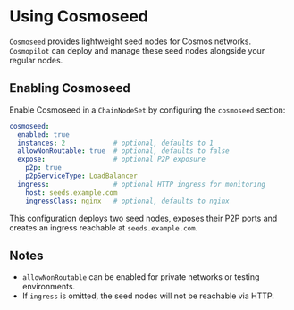 # Using Cosmoseed

`Cosmoseed` provides lightweight seed nodes for Cosmos networks. `Cosmopilot` can deploy and manage these seed nodes alongside your regular nodes.

## Enabling Cosmoseed

Enable Cosmoseed in a `ChainNodeSet` by configuring the `cosmoseed` section:

```yaml
cosmoseed:
  enabled: true
  instances: 2            # optional, defaults to 1
  allowNonRoutable: true  # optional, defaults to false
  expose:                 # optional P2P exposure
    p2p: true
    p2pServiceType: LoadBalancer
  ingress:                # optional HTTP ingress for monitoring
    host: seeds.example.com
    ingressClass: nginx   # optional, defaults to nginx
```

This configuration deploys two seed nodes, exposes their P2P ports and creates an ingress reachable at `seeds.example.com`.

## Notes

- `allowNonRoutable` can be enabled for private networks or testing environments.
- If `ingress` is omitted, the seed nodes will not be reachable via HTTP.

